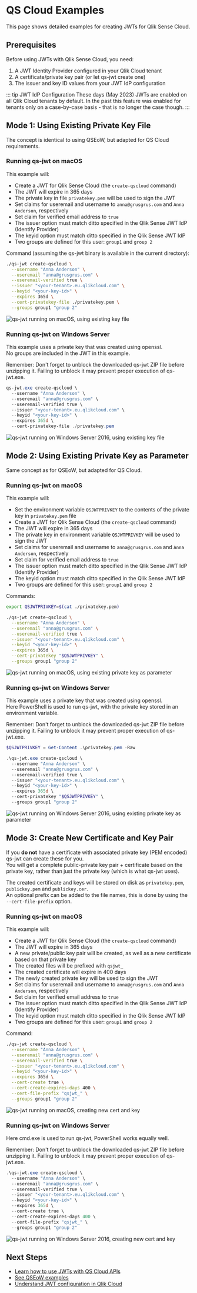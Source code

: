# QS Cloud Examples

This page shows detailed examples for creating JWTs for Qlik Sense Cloud.

## Prerequisites

Before using JWTs with Qlik Sense Cloud, you need:

1. A JWT Identity Provider configured in your Qlik Cloud tenant
2. A certificate/private key pair (or let qs-jwt create one)
3. The issuer and key ID values from your JWT IdP configuration

::: tip JWT IdP Configuration
These days (May 2023) JWTs are enabled on all Qlik Cloud tenants by default. In the past this feature was enabled for tenants only on a case-by-case basis - that is no longer the case though.
:::

## Mode 1: Using Existing Private Key File

The concept is identical to using QSEoW, but adapted for QS Cloud requirements.

### Running qs-jwt on macOS

This example will:

- Create a JWT for Qlik Sense Cloud (the `create-qscloud` command)
- The JWT will expire in 365 days
- The private key in file `privatekey.pem` will be used to sign the JWT
- Set claims for useremail and username to `anna@grusgrus.com` and `Anna Anderson`, respectively
- Set claim for verified email address to `true`
- The issuer option must match ditto specified in the Qlik Sense JWT IdP (Identify Provider)
- The keyid option must match ditto specified in the Qlik Sense JWT IdP
- Two groups are defined for this user: `group1` and `group 2`

Command (assuming the qs-jwt binary is available in the current directory):

```bash
./qs-jwt create-qscloud \
  --username "Anna Anderson" \
  --useremail "anna@grusgrus.com" \
  --useremail-verified true \
  --issuer "<your-tenant>.eu.qlikcloud.com" \
  --keyid "<your-key-id>" \
  --expires 365d \
  --cert-privatekey-file ./privatekey.pem \
  --groups group1 "group 2"
```

![qs-jwt running on macOS, using existing key file](/img/qs-jwt-qscloud-macos-1.png)

### Running qs-jwt on Windows Server

This example uses a private key that was created using openssl.  
No groups are included in the JWT in this example.

Remember: Don't forget to unblock the downloaded qs-jwt ZIP file before unzipping it. Failing to unblock it may prevent proper execution of qs-jwt.exe.

```powershell
qs-jwt.exe create-qscloud \
  --username "Anna Anderson" \
  --useremail "anna@grusgrus.com" \
  --useremail-verified true \
  --issuer "<your-tenant>.eu.qlikcloud.com" \
  --keyid "<your-key-id>" \
  --expires 365d \
  --cert-privatekey-file ./privatekey.pem
```

![qs-jwt running on Windows Server 2016, using existing key file](/img/qs-jwt-qscloud-winsrv2016-1.png)

## Mode 2: Using Existing Private Key as Parameter

Same concept as for QSEoW, but adapted for QS Cloud.

### Running qs-jwt on macOS

This example will:

- Set the environment variable `QSJWTPRIVKEY` to the contents of the private key in `privatekey.pem` file
- Create a JWT for Qlik Sense Cloud (the `create-qscloud` command)
- The JWT will expire in 365 days
- The private key in environment variable `QSJWTPRIVKEY` will be used to sign the JWT
- Set claims for useremail and username to `anna@grusgrus.com` and `Anna Anderson`, respectively
- Set claim for verified email address to `true`
- The issuer option must match ditto specified in the Qlik Sense JWT IdP (Identify Provider)
- The keyid option must match ditto specified in the Qlik Sense JWT IdP
- Two groups are defined for this user: `group1` and `group 2`

Commands:

```bash
export QSJWTPRIVKEY=$(cat ./privatekey.pem)
```

```bash
./qs-jwt create-qscloud \
  --username "Anna Anderson" \
  --useremail "anna@grusgrus.com" \
  --useremail-verified true \
  --issuer "<your-tenant>.eu.qlikcloud.com" \
  --keyid "<your-key-id>" \
  --expires 365d \
  --cert-privatekey "$QSJWTPRIVKEY" \
  --groups group1 "group 2"
```

![qs-jwt running on macOS, using existing private key as parameter](/img/qs-jwt-qscloud-macos-2.png)

### Running qs-jwt on Windows Server

This example uses a private key that was created using openssl.  
Here PowerShell is used to run qs-jwt, with the private key stored in an environment variable.

Remember: Don't forget to unblock the downloaded qs-jwt ZIP file before unzipping it. Failing to unblock it may prevent proper execution of qs-jwt.exe.

```powershell
$QSJWTPRIVKEY = Get-Content .\privatekey.pem -Raw
```

```powershell
.\qs-jwt.exe create-qscloud \
  --username "Anna Anderson" \
  --useremail "anna@grusgrus.com" \
  --useremail-verified true \
  --issuer "<your-tenant>.eu.qlikcloud.com" \
  --keyid "<your-key-id>" \
  --expires 365d \
  --cert-privatekey "$QSJWTPRIVKEY" \
  --groups group1 "group 2"
```

![qs-jwt running on Windows Server 2016, using existing private key as parameter](/img/qs-jwt-qscloud-winsrv2016-2.png)

## Mode 3: Create New Certificate and Key Pair

If you **do not** have a certificate with associated private key (PEM encoded) qs-jwt can create these for you.  
You will get a complete public-private key pair + certificate based on the private key, rather than just the private key (which is what qs-jwt uses).

The created certificate and keys will be stored on disk as `privatekey.pem`, `publickey.pem` and `publickey.cer`.  
An optional prefix can be added to the file names, this is done by using the `--cert-file-prefix` option.

### Running qs-jwt on macOS

This example will:

- Create a JWT for Qlik Sense Cloud (the `create-qscloud` command)
- The JWT will expire in 365 days
- A new private/public key pair will be created, as well as a new certificate based on that private key
- The created files will be prefixed with `qsjwt_`
- The created certificate will expire in 400 days
- The newly created private key will be used to sign the JWT
- Set claims for useremail and username to `anna@grusgrus.com` and `Anna Anderson`, respectively
- Set claim for verified email address to `true`
- The issuer option must match ditto specified in the Qlik Sense JWT IdP (Identify Provider)
- The keyid option must match ditto specified in the Qlik Sense JWT IdP
- Two groups are defined for this user: `group1` and `group 2`

Command:

```bash
./qs-jwt create-qscloud \
  --username "Anna Anderson" \
  --useremail "anna@grusgrus.com" \
  --useremail-verified true \
  --issuer "<your-tenant>.eu.qlikcloud.com" \
  --keyid "<your-key-id>" \
  --expires 365d \
  --cert-create true \
  --cert-create-expires-days 400 \
  --cert-file-prefix "qsjwt_" \
  --groups group1 "group 2"
```

![qs-jwt running on macOS, creating new cert and key](/img/qs-jwt-qscloud-macos-3.png)

### Running qs-jwt on Windows Server

Here cmd.exe is used to run qs-jwt, PowerShell works equally well.

Remember: Don't forget to unblock the downloaded qs-jwt ZIP file before unzipping it. Failing to unblock it may prevent proper execution of qs-jwt.exe.

```powershell
.\qs-jwt.exe create-qscloud \
  --username "Anna Anderson" \
  --useremail "anna@grusgrus.com" \
  --useremail-verified true \
  --issuer "<your-tenant>.eu.qlikcloud.com" \
  --keyid "<your-key-id>" \
  --expires 365d \
  --cert-create true \
  --cert-create-expires-days 400 \
  --cert-file-prefix "qsjwt_" \
  --groups group1 "group 2"
```

![qs-jwt running on Windows Server 2016, creating new cert and key](/img/qs-jwt-qscloud-winsrv2016-3.png)

## Next Steps

- [Learn how to use JWTs with QS Cloud APIs](/guide/api-usage#qlik-sense-cloud)
- [See QSEoW examples](/guide/qseow-examples)
- [Understand JWT configuration in Qlik Cloud](/guide/concepts)
